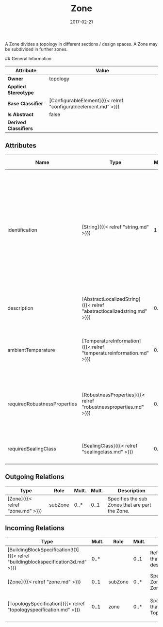 ﻿---
title: Zone
toc: false
type: specs
date: "2017-02-21"
draft: false
specification: VEC
version: 1.1.3
documentType: "Recommendation"
elementType: Class
classes:
  - Zone
menu_name: vec-1.1.3
---
<p> A Zone divides a topology in different sections / design spaces. A Zone may be subdivided in further zones.      </p>
## General Information

| Attribute               | Value |
|-------------------------|-------|
| **Owner**               | topology |
| **Applied Stereotype**  |   |
| **Base Classifier**     | [ConfigurableElement]({{< relref "configurableelement.md" >}})<br/>  |
| **Is Abstract**         | false |
| **Derived Classifiers** |   |

## Attributes
|  Name  |  Type  |  Mult.  |  Description  |  Owning Classifier  |
|--------|--------|---------|---------------|--------------|
|identification | [String]({{< relref "string.md" >}}) | 1 | <p> Specifies a unique identification of the Zone (normally the name). The identification is guaranteed to be unique within the TopologySpecification. Over all VEC-documents a Zone-instance can be trusted to be the same if the TopologySpecification-instance is the same (see TopologySpecification) and the identification of the Zone is the same.      </p> | [Zone]({{< relref "zone.md" >}}) |
|description | [AbstractLocalizedString]({{< relref "abstractlocalizedstring.md" >}}) | 0..* | <p> Specifies additional, human readable information about the zone.      </p> | [Zone]({{< relref "zone.md" >}}) |
|ambientTemperature | [TemperatureInformation]({{< relref "temperatureinformation.md" >}}) | 0..1 | <p> Defines the ambient temperature that can occur in this zone. This can result in specific requirements for the used components.      </p> | [Zone]({{< relref "zone.md" >}}) |
|requiredRobustnessProperties | [RobustnessProperties]({{< relref "robustnessproperties.md" >}}) | 0..* | <p> Defines the robustness properties that are required in this zone. This can result in specific requirements for the used components (e.g. the ability for sealing).      </p> | [Zone]({{< relref "zone.md" >}}) |
|requiredSealingClass | [SealingClass]({{< relref "sealingclass.md" >}}) | 0..* | <p> Defines the <i>SealingClass</i> that is required in this <i>Zone.</i>      </p> | [Zone]({{< relref "zone.md" >}}) |

## Outgoing Relations
|    Type  |   Role   |   Mult.   |   Mult.   |   Description   |
|----------|----------|-----------|-----------|-----------------|
| [Zone]({{< relref "zone.md" >}}) | subZone | 0..* | 0..1 | Specifies the sub Zones that are part the Zone. |
##  Incoming Relations
|    Type  |   Mult.  |   Role    |   Mult.   |   Description  |
|----------|----------|-----------|-----------|----------------|
| [BuildingBlockSpecification3D]({{< relref "buildingblockspecification3d.md" >}}) | 0..* |  | 0..1 | References the Zone that is building block describes. |
| [Zone]({{< relref "zone.md" >}}) | 0..1 | subZone | 0..* | Specifies the sub Zones that are part the Zone. |
| [TopologySpecification]({{< relref "topologyspecification.md" >}}) | 0..1 | zone | 0..* | <p> Specifies the Zones that are part of the TopologySpecification.      </p> |
